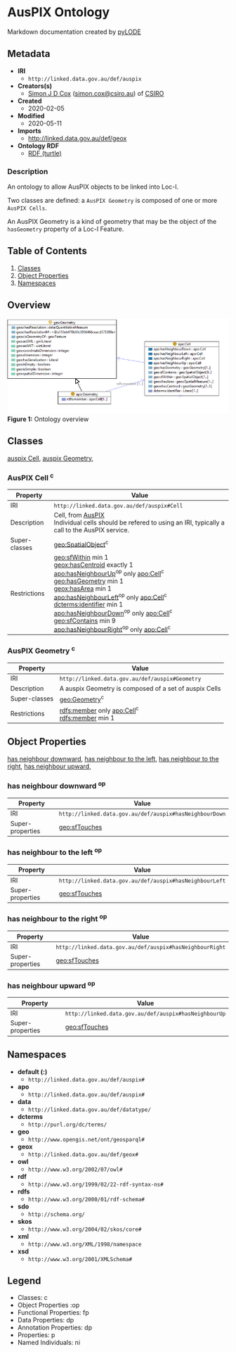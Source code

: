 # AusPIX Ontology
Markdown documentation created by [pyLODE](http://github.com/rdflib/pyLODE)


## Metadata
* **IRI**
  * `http://linked.data.gov.au/def/auspix`
* **Creators(s)**
  * <a href="https://orcid.org/0000-0002-3884-3420">Simon J D Cox</a> (<a href="mailto:simon.cox@csiro.au">simon.cox@csiro.au</a>) of <a href="https://ror.org/03qn8fb07">CSIRO</a>
* **Created**
  * 2020-02-05
* **Modified**
  * 2020-05-11
* **Imports**
  * <a href="http://linked.data.gov.au/def/geox">http://linked.data.gov.au/def/geox</a>
* **Ontology RDF**
  * <a href="auspix.ttl">RDF (turtle)</a>
### Description
<p>An ontology to allow AusPIX objects to be linked into Loc-I. </p>
<p>Two classes are defined: a <code>AusPIX Geometry</code> is composed of one or more <code>AusPIX Cells</code>. </p>
<p>An AusPIX Geometry is a kind of geometry that may be the object of the <code>hasGeometry</code> property of a Loc-I Feature. </p>

## Table of Contents
1. [Classes](#classes)
1. [Object Properties](#objectproperties)
1. [Namespaces](#namespaces)  


## Overview
![](./images/auspix.png)
**Figure 1:** Ontology overview  
## Classes
[auspix Cell](#auspixCell),
[auspix Geometry](#auspixGeometry),
### AusPIX Cell <sup>c</sup>
Property | Value
--- | ---
IRI | `http://linked.data.gov.au/def/auspix#Cell`
Description | Cell, from [AusPIX](https://github.com/GeoscienceAustralia/AusPIX-auspix-dataset)<br/> Individual cells should be refered to using an IRI, typically a call to the AusPIX service.
Super-classes |<a href="http://www.opengis.net/ont/geosparql#SpatialObject">geo:SpatialObject</a><sup class="sup-c" title="class">c</sup><br />
Restrictions |<a href="http://www.opengis.net/ont/geosparql#sfWithin">geo:sfWithin</a> <span class="cardinality">min</span> 1<br /><a href="http://linked.data.gov.au/def/geox#hasCentroid">geox:hasCentroid</a> <span class="cardinality">exactly</span> 1<br /><a href="#hasneighbourupward">apo:hasNeighbourUp</a><sup class="sup-op" title="object property">op</sup> <span class="cardinality">only</span> <a href="#auspixCell">apo:Cell</a><sup class="sup-c" title="class">c</sup><br /><a href="http://www.opengis.net/ont/geosparql#hasGeometry">geo:hasGeometry</a> <span class="cardinality">min</span> 1<br /><a href="http://linked.data.gov.au/def/geox#hasArea">geox:hasArea</a> <span class="cardinality">min</span> 1<br /><a href="#hasneighbourtotheleft">apo:hasNeighbourLeft</a><sup class="sup-op" title="object property">op</sup> <span class="cardinality">only</span> <a href="#auspixCell">apo:Cell</a><sup class="sup-c" title="class">c</sup><br /><a href="http://purl.org/dc/terms/identifier">dcterms:identifier</a> <span class="cardinality">min</span> 1<br /><a href="#hasneighbourdownward">apo:hasNeighbourDown</a><sup class="sup-op" title="object property">op</sup> <span class="cardinality">only</span> <a href="#auspixCell">apo:Cell</a><sup class="sup-c" title="class">c</sup><br /><a href="http://www.opengis.net/ont/geosparql#sfContains">geo:sfContains</a> <span class="cardinality">min</span> 9<br /><a href="#hasneighbourtotheright">apo:hasNeighbourRight</a><sup class="sup-op" title="object property">op</sup> <span class="cardinality">only</span> <a href="#auspixCell">apo:Cell</a><sup class="sup-c" title="class">c</sup><br />
### AusPIX Geometry <sup>c</sup>
Property | Value
--- | ---
IRI | `http://linked.data.gov.au/def/auspix#Geometry`
Description | A auspix Geometry is composed of a set of auspix Cells
Super-classes |<a href="http://www.opengis.net/ont/geosparql#Geometry">geo:Geometry</a><sup class="sup-c" title="class">c</sup><br />
Restrictions |<a href="http://www.w3.org/2000/01/rdf-schema#member">rdfs:member</a> <span class="cardinality">only</span> <a href="#auspixCell">apo:Cell</a><sup class="sup-c" title="class">c</sup><br /><a href="http://www.w3.org/2000/01/rdf-schema#member">rdfs:member</a> <span class="cardinality">min</span> 1<br />

## Object Properties
[has neighbour downward](hasneighbourdownward),
[has neighbour to the left](hasneighbourtotheleft),
[has neighbour to the right](hasneighbourtotheright),
[has neighbour upward](hasneighbourupward),
[](hasneighbourdownward)
### has neighbour downward <sup>op</sup>
Property | Value
--- | ---
IRI | `http://linked.data.gov.au/def/auspix#hasNeighbourDown`
Super-properties |<a href="http://www.opengis.net/ont/geosparql#sfTouches">geo:sfTouches</a><br />
[](hasneighbourtotheleft)
### has neighbour to the left <sup>op</sup>
Property | Value
--- | ---
IRI | `http://linked.data.gov.au/def/auspix#hasNeighbourLeft`
Super-properties |<a href="http://www.opengis.net/ont/geosparql#sfTouches">geo:sfTouches</a><br />
[](hasneighbourtotheright)
### has neighbour to the right <sup>op</sup>
Property | Value
--- | ---
IRI | `http://linked.data.gov.au/def/auspix#hasNeighbourRight`
Super-properties |<a href="http://www.opengis.net/ont/geosparql#sfTouches">geo:sfTouches</a><br />
[](hasneighbourupward)
### has neighbour upward <sup>op</sup>
Property | Value
--- | ---
IRI | `http://linked.data.gov.au/def/auspix#hasNeighbourUp`
Super-properties |<a href="http://www.opengis.net/ont/geosparql#sfTouches">geo:sfTouches</a><br />

## Namespaces
* **default (:)**
  * `http://linked.data.gov.au/def/auspix#`
* **apo**
  * `http://linked.data.gov.au/def/auspix#`
* **data**
  * `http://linked.data.gov.au/def/datatype/`
* **dcterms**
  * `http://purl.org/dc/terms/`
* **geo**
  * `http://www.opengis.net/ont/geosparql#`
* **geox**
  * `http://linked.data.gov.au/def/geox#`
* **owl**
  * `http://www.w3.org/2002/07/owl#`
* **rdf**
  * `http://www.w3.org/1999/02/22-rdf-syntax-ns#`
* **rdfs**
  * `http://www.w3.org/2000/01/rdf-schema#`
* **sdo**
  * `http://schema.org/`
* **skos**
  * `http://www.w3.org/2004/02/skos/core#`
* **xml**
  * `http://www.w3.org/XML/1998/namespace`
* **xsd**
  * `http://www.w3.org/2001/XMLSchema#`

## Legend
* Classes: c
* Object Properties :op
* Functional Properties: fp
* Data Properties: dp
* Annotation Properties: dp
* Properties: p
* Named Individuals: ni

